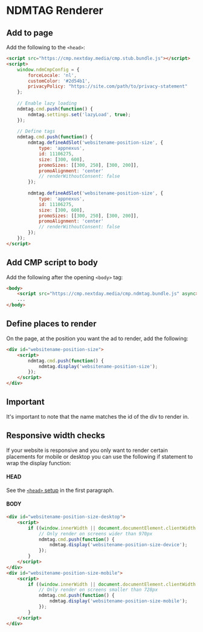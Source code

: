 # NDMTAG Renderer

## Add to page
Add the following to the `<head>`:
```html
<script src="https://cmp.nextday.media/cmp.stub.bundle.js"></script>
<script>
	window.ndmCmpConfig = {
		forceLocale: 'nl',
		customColor: '#2d54b1',
		privacyPolicy: "https://site.com/path/to/privacy-statement"
	};
	
	// Enable lazy loading
	ndmtag.cmd.push(function() {
		ndmtag.settings.set('lazyLoad', true);
	});
	
	// Define tags
	ndmtag.cmd.push(function() {
		ndmtag.defineAdSlot('websitename-position-size', {
			type: 'appnexus',
			id: 11106275,
			size: [300, 600],
			promoSizes: [[300, 250], [300, 200]],
			promoAlignment: 'center'
			// renderWithoutConsent: false
		});
		
		ndmtag.defineAdSlot('websitename-position-size', {
			type: 'appnexus',
			id: 11106275,
			size: [300, 600],
			promoSizes: [[300, 250], [300, 200]],
			promoAlignment: 'center'
			// renderWithoutConsent: false
		});
	});
</script>
```

## Add CMP script to body
Add the following after the opening `<body>` tag:
```html
<body>
	<script src="https://cmp.nextday.media/cmp.ndmtag.bundle.js" async></script> 
	...
</body>
```

## Define places to render
On the page, at the position you want the ad to render, add the following:
```html
<div id="websitename-position-size">
	<script>
		ndmtag.cmd.push(function() {
			ndmtag.display('websitename-position-size');
		});
	</script>
</div>
```

## Important
It's important to note that the name matches the id of the div to render in.

## Responsive width checks
If your website is responsive and you only want to render certain placements for mobile or desktop you can use the following if statement to wrap the display function:
#### HEAD
See the [`<head>` setup](#add-to-page) in the first paragraph.

#### BODY
```html
<div id="websitename-position-size-desktop">
	<script>
		if ((window.innerWidth || document.documentElement.clientWidth || document.body.clientWidth) >= 970) {
			// Only render on screens wider than 970px
			ndmtag.cmd.push(function() {
				ndmtag.display('websitename-position-size-device');
			});
		}
	</script>
</div>
<div id="websitename-position-size-mobile">
	<script>
		if ((window.innerWidth || document.documentElement.clientWidth || document.body.clientWidth) < 728) {
			// Only render on screens smaller than 728px
			ndmtag.cmd.push(function() {
				ndmtag.display('websitename-position-size-mobile');
			});
		}
	</script>
</div>
```
